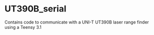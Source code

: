 UT390B_serial
=============

Contains code to communicate with a UNI-T UT390B laser range finder using a Teensy 3.1

